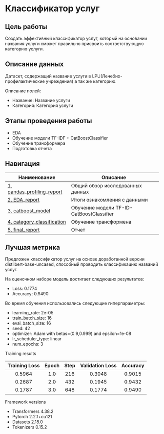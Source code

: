 ﻿# Классификатор услуг

## Цель работы
Создать эффективный классификатор услуг, который на основании названия услуги сможет правильно присвоить соответствующую категорию услуги.

## Описание данных
Датасет, содержащий название услуги в LPU(Лечебно- профилактические учреждения) а так же категорию.

Описание полей:

- Название: Название услуги
- Категория: Категория услуги


## Этапы проведения работы
- EDA
- Обучение модели TF-IDF + CatBoostClassifier
- Обучение трансформера
- Подготовка отчета

## Навигация

| Наименование  | Описание      |
| ------------- | --------------|
| [1. pandas_profiling_report](pandas_profiling_report.html) | Общий обзор исследованных данных|
| [2. EDA_report](EDA_report.ipynb)|Итоги ознакомления с данными|
| [3. catboost_model](catboost_model.ipynb)|Обучение модели TF-ID-CatBoostClassifier|
| [4. category_classification](category_classification.ipynb)|Обучение трансформена|
| [5. final_report](final_report.ipynb)|Отчет|


## Лучшая метрика
Предложен классификатор услуг на основе доработанной версии distilbert-base-uncased, способный проводить классификацию названий услуг.


На оценочном наборе модель достигает следующих результатов:
- Loss: 0.1774
- Accuracy: 0.9490

Во время обучения использовались следующие гиперпараметры:
- learning_rate: 2e-05
- train_batch_size: 16
- eval_batch_size: 16
- seed: 42
- optimizer: Adam with betas=(0.9,0.999) and epsilon=1e-08
- lr_scheduler_type: linear
- num_epochs: 3


Training results



| Training Loss | Epoch | Step | Validation Loss | Accuracy |
|:-------------:|:-----:|:----:|:---------------:|:--------:|
| 0.5964        | 1.0   | 216  | 0.3048          | 0.9015   |
| 0.2687        | 2.0   | 432  | 0.1945          | 0.9432   |
| 0.1787        | 3.0   | 648  | 0.1774          | 0.9490   |


Framework versions


- Transformers 4.38.2
- Pytorch 2.2.1+cu121
- Datasets 2.18.0
- Tokenizers 0.15.2


